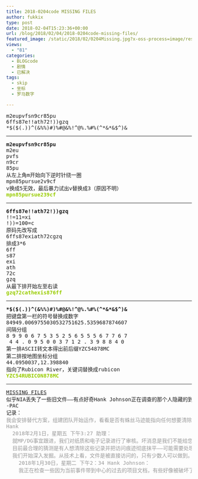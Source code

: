 ```yaml
---
title: 2018-0204code MISSING FILES
author: fukkix
type: post
date: 2018-02-04T15:23:36+00:00
url: /blog/2018/02/04/2018-0204code-missing-files/
featured_image: /static/2018/02/0204Missing.jpg?x-oss-process=image/resize,m_fill,w_700,h_220
views:
  - "81"
categories:
  - BLOGcode
  - 剧情
  - 已解决
tags:
  - skip
  - 坐标
  - 罗马数字

---
```

<pre>m2eupvfsn9cr85pu
6ffs87e!!ath72!))gzq
*$($(.))^(&%%)#)%#@&%!^@%.%#%(^*&*&$^)&<!--more--></pre>

* * *

<pre><strong>m2eupvfsn9cr85pu</strong>
m2eu
pvfs
n9cr
85pu
从左上角m开始向下逆时针绕一圈
mpn85pursue2v9cf
v换成5无效，最后暴力试出v替换成3（原因不明）
<span style="color: #99cc00;"><strong>mpn85pursue239cf</strong></span></pre>

* * *

<pre><strong>6ffs87e!!ath72!))gzq
</strong>!!=11=xi
!))=100=c
原码先改写成
6ffs87exiath72cgzq
排成3*6
6ff
s87
exi
ath
72c
gzq
从最下排开始左至右读<strong>
<span style="color: #99cc00;">gzq72cathexis876ff</span></strong></pre>

* * *

<pre><strong>*$($(.))^(&%%)#)%#@&%!^@%.%#%(^*&*&$^)&
</strong>把键盘第一栏的符号替换成数字
84949.0069755030532751625.5359687874607
间隔分组
8 9 9 0 6 7 5 3 5 2 5 6 5 5 5 6 7 7 6 7
 4 4 . 0 9 5 0 0 3 7 1 2 . 3 9 8 8 4 0
第一排ASCII转文本得出前后缀YZC54878MC
第二排按地图坐标分组
44.0950037,12.398840
指向了Rubicon River，关键词替换成rubicon<b>
<span style="color: #99cc00;">YZC54RUBICON878MC</span></b></pre>

* * *

<pre><a href="http://investigate.ingress.com/2018/02/04/missing-files/">MISSING FILES</a>
似乎NIA丢失了一些旧文件——有点好奇Hank Johnson正在调查的那个人隐藏的到底是什么……
-PAC
记录：
<span style="color: #999999;">我会安排替代方案，组建团队开始运作，看看是否有蛛丝马迹能指向任何想要清除这些东西的人。我不喜欢看到空档案。在这阶段应谨慎分类所有记录，看是否还有其他被隐藏的。</span>
<span style="color: #999999;">Hank</span>
<span style="color: #999999;">  2018年2月1日，星期五 下午3:27 助理：</span>
<span style="color: #999999;">  就MP/DG事宜跟进，我们对纸质和电子记录进行了审核。坏消息是我们不能给您答案。这些文件的最后访问记录是1981年。坦白说，我们不认为这是实际的最后查看时间。</span>
<span style="color: #999999;">  目前最合理的猜测是有人想清除这些记录并把访问痕迹彻底抹平——可能需要处理十年或更长时间的日志。</span>
<span style="color: #999999;">  我们开始深入发掘。从技术上看，文件是被直接访问的，只有少数人可以做到。长远来看或许我们可以从库中恢复这些文件。短期内似乎可以用到一些老员工。你希望我们开始接触能帮忙重建文件可能包含内容的退休探员么？</span>
<span style="color: #999999;">    2018年1月30日，星期二 下午2：34 Hank Johnson：</span>
<span style="color: #999999;">    我正在检查一些因为当前事件带到中心的过去的项目文档，有些好像被破坏了？确切的说——MP，DG。以防万一，我把准确列表寄过去。阅后即焚。你看是否能帮我找到那些丢失的文件。</span></pre>